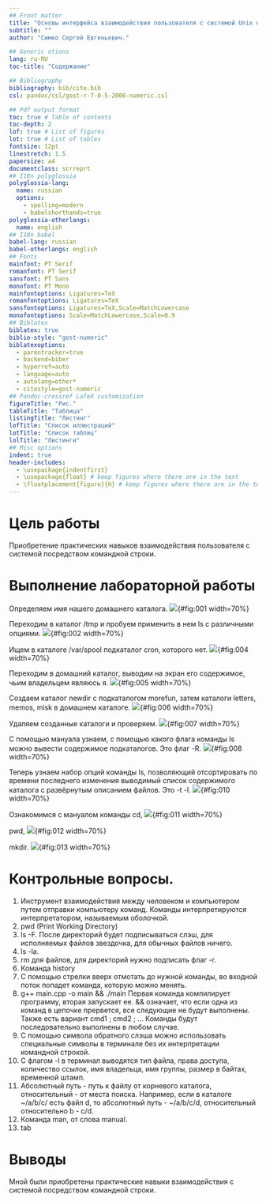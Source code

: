 ```yaml
---
## Front matter
title: "Основы интерфейса взаимодействия пользователя с системой Unix на уровне командной строки."
subtitle: ""
author: "Симко Сергей Евгеньевич."

## Generic otions
lang: ru-RU
toc-title: "Содержание"

## Bibliography
bibliography: bib/cite.bib
csl: pandoc/csl/gost-r-7-0-5-2008-numeric.csl

## Pdf output format
toc: true # Table of contents
toc-depth: 2
lof: true # List of figures
lot: true # List of tables
fontsize: 12pt
linestretch: 1.5
papersize: a4
documentclass: scrreprt
## I18n polyglossia
polyglossia-lang:
  name: russian
  options:
	- spelling=modern
	- babelshorthands=true
polyglossia-otherlangs:
  name: english
## I18n babel
babel-lang: russian
babel-otherlangs: english
## Fonts
mainfont: PT Serif
romanfont: PT Serif
sansfont: PT Sans
monofont: PT Mono
mainfontoptions: Ligatures=TeX
romanfontoptions: Ligatures=TeX
sansfontoptions: Ligatures=TeX,Scale=MatchLowercase
monofontoptions: Scale=MatchLowercase,Scale=0.9
## Biblatex
biblatex: true
biblio-style: "gost-numeric"
biblatexoptions:
  - parentracker=true
  - backend=biber
  - hyperref=auto
  - language=auto
  - autolang=other*
  - citestyle=gost-numeric
## Pandoc-crossref LaTeX customization
figureTitle: "Рис."
tableTitle: "Таблица"
listingTitle: "Листинг"
lofTitle: "Список иллюстраций"
lotTitle: "Список таблиц"
lolTitle: "Листинги"
## Misc options
indent: true
header-includes:
  - \usepackage{indentfirst}
  - \usepackage{float} # keep figures where there are in the text
  - \floatplacement{figure}{H} # keep figures where there are in the text
---
```


# Цель работы

Приобретение практических навыков взаимодействия пользователя с системой посредством командной строки.

# Выполнение лабораторной работы

Определяем имя нашего домашнего каталога.
![](image/img1.png){#fig:001 width=70%}

Переходим в каталог /tmp и пробуем применить в нем ls с различными опциями.
![](image/img2.png){#fig:002 width=70%}

Ищем в каталоге /var/spool подкаталог cron, которого нет.
![](image/img4.png){#fig:004 width=70%}

Переходим в домашний каталог, выводим на экран его содержимое, чьим владельцем являюсь я.
![](image/img5.png){#fig:005 width=70%}

Создаем каталог newdir с подкаталогом morefun, затем каталоги letters, memos, misk в домашнем каталоге. 
![](image/img6.png){#fig:006 width=70%}

Удаляем созданные каталоги и проверяем.
![](image/img7.png){#fig:007 width=70%}

С помощью мануала узнаем, с помощью какого флага команды ls можно вывести содержимое подкаталогов. Это флаг -R.
![](image/img8.png){#fig:008 width=70%}

Теперь узнаем набор опций команды ls, позволяющий отсортировать по времени последнего изменения выводимый список содержимого каталога с развёрнутым описанием файлов. Это -t -l.
![](image/img10.png){#fig:010 width=70%}

Ознакомимся с мануалом команды cd,
![](image/img11.png){#fig:011 width=70%}

pwd,
![](image/img12.png){#fig:012 width=70%}

mkdir.
![](image/img13.png){#fig:013 width=70%}

# Контрольные вопросы.

1. Инструмент взаимодействия между человеком и компьютером путем отправки компьютеру команд. Команды интерпретируются интерпретатором, называемым оболочкой.
2. pwd (Print Working Directory)
3. ls -F. После директорий будет подписываться слэш, для исполняемых файлов звездочка, для обычных файлов ничего.
4. ls -la.
5. rm для файлов, для директорий нужно подписать флаг -r.
6. Команда history
7. С помощью стрелки вверх отмотать до нужной команды, во входной поток попадет команда, которую можно менять.
8. g++ main.cpp -o main && ./main 
Первая команда компилирует программу, вторая запускает ее.
&& означает, что если одна из команд в цепочке прервется, все следующие не будут выполнены.
Также есть вариант cmd1 ; cmd2 ; ... 
Команды будут последовательно выполнены в любом случае.
9. С помощью символа обратного слэша можно использовать специальные символы в терминале без их интерпретации командной строкой.
10. С флагом -l в терминал выводятся тип файла, права доступа, количество ссылок, имя владельца, имя группы, размер в байтах, временной штамп.
11. Абсолютный путь - путь к файлу от корневого каталога, относительный - от места поиска. Например, если в каталоге ~/a/b/c/ есть файл d, то абсолютный путь - ~/a/b/c/d, относительный относительно b - c/d.
12. Команда man, от слова manual.
13. tab

# Выводы

Мной были приобретены практические навыки взаимодействия с системой посредством командной строки.


